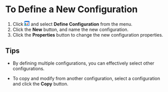 # To Define a New Configuration

1. Click
![Select Configuration](../../images/configpopup.gif) and select
**Define Configuration** from the menu.
2. Click the **New** button, and name the new configuration.
3. Click the **Properties** button to change the new configuration
properties.

## Tips

- By defining multiple configurations, you can effectively select other configurations.

- To copy and modify from another configuration, select a configuration and click the **Copy** button.
